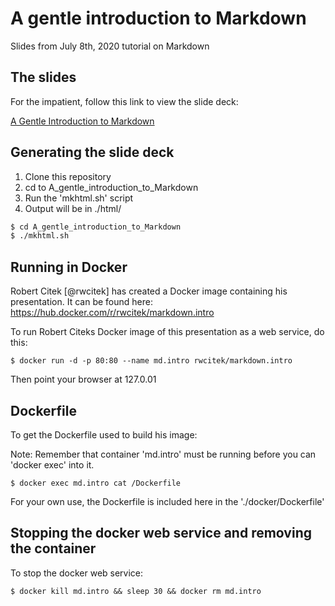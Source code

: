 # A gentle introduction to Markdown

Slides from July 8th, 2020 tutorial on Markdown



## The slides

For the impatient, follow this link to view the slide deck:

[A Gentle Introduction to Markdown](html/001-intro_bio.html)

## Generating the slide deck

1. Clone this repository
2. cd to A_gentle_introduction_to_Markdown
3. Run the 'mkhtml.sh' script
4. Output will be in ./html/

```bash
$ cd A_gentle_introduction_to_Markdown
$ ./mkhtml.sh
```



## Running in Docker

Robert Citek [@rwcitek] has created a Docker image containing his presentation.
It can be found here:
<https://hub.docker.com/r/rwcitek/markdown.intro>

To run Robert Citeks Docker image of this presentation as a web service, do this:

```
$ docker run -d -p 80:80 --name md.intro rwcitek/markdown.intro 
```

Then point your browser at 127.0.01

## Dockerfile

To get the Dockerfile used to build his image:


Note: Remember  that container 'md.intro' must be running before you can 
'docker exec' into it.

```
$ docker exec md.intro cat /Dockerfile 
```

For your own use, the Dockerfile is included here in the './docker/Dockerfile'



## Stopping the docker web service and removing the container

To stop the docker web service:

```
$ docker kill md.intro && sleep 30 && docker rm md.intro
```


